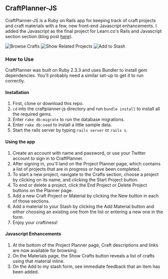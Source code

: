 ## CraftPlanner-JS

CraftPlanner-JS is a Ruby on Rails app for keeping track of craft projects and craft materials with a few, new front-end Javascript enhancements. I added the Javascript as the final project for Learn.co's Rails and Javascript section section (blog post [here](https://chrissygonzalez.github.io/rails_at_last)).

![Browse Crafts](https://i.imgur.com/VxytLoH.gif)
![Show Related Projects](https://i.imgur.com/b8oOBW4.gif)
![Add to Stash](https://i.imgur.com/UMb0wYT.gif)

### How to Use
CraftPlanner was built on Ruby 2.3.3 and uses Bundler to install gem dependencies. You'll probably need a similar set-up to get it to run correctly.

#### Installation
1. First, clone or download this repo.
2. `cd` into the craftplanner-js directory and run `bundle install` to install all the required gems.
3. Enter `rake db:migrate` to run the database migrations.
4. Enter `rake db:seed` to install a little sample data.
5. Start the rails server by typing `rails server` or `rails s`.

#### Using the app
1. Create an account with name and password, or use your Twitter account to sign in to CraftPlanner.
2. After signing in, you'll land on the Project Planner page, which contains a list of projects that are in progress or have been completed.
3. To start a new project, navigate to the Crafts section, choose a project by clicking on its name, and clicking the Start Project button.
4. To end or delete a project, click the End Project or Delete Project buttons on the Planner page.
5. Add a new Craft Project or Material by clicking the New button in each of those sections.
6. Add a material to your Stash by clicking the Add Material button and either choosing an existing one from the list or entering a new one in the form.
7. Enjoy your craftiness!

#### Javascript Enhancements
1. At the bottom of the Project Planner page, Craft descriptions and links are now available for browsing.
2. On the Materials page, the Show Crafts button reveals a list of crafts using that material inline.
3. On the Add to my stash form, see immediate feedback that an item has been added.